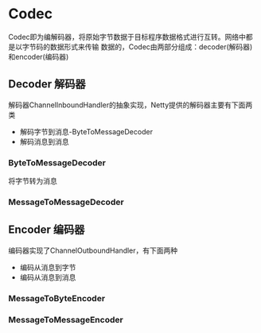 # Codec
Codec即为编解码器，将原始字节数据于目标程序数据格式进行互转。网络中都是以字节码的数据形式来传输
数据的，Codec由两部分组成：decoder(解码器)和encoder(编码器)
## Decoder 解码器
解码器ChannelInboundHandler的抽象实现，Netty提供的解码器主要有下面两类
+ 解码字节到消息-ByteToMessageDecoder
+ 解码消息到消息
### ByteToMessageDecoder
将字节转为消息
### MessageToMessageDecoder
## Encoder 编码器
编码器实现了ChannelOutboundHandler，有下面两种
+ 编码从消息到字节
+ 编码从消息到消息
### MessageToByteEncoder
### MessageToMessageEncoder